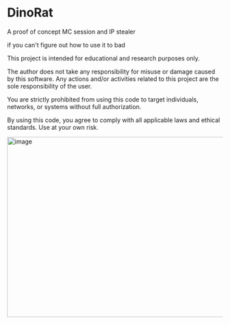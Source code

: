 # DinoRat
A proof of concept MC session and IP stealer

if you can't figure out how to use it to bad

This project is intended for educational and research purposes only.

The author does not take any responsibility for misuse or damage caused by this software. Any actions and/or activities related to this project are the sole responsibility of the user.

You are strictly prohibited from using this code to target individuals, networks, or systems without full authorization.

By using this code, you agree to comply with all applicable laws and ethical standards.
Use at your own risk.

<img width="656" height="420" alt="image" src="https://github.com/user-attachments/assets/e7136560-86d9-4642-9978-19117ad3aaf9" />
